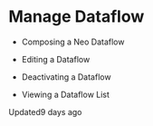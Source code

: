 # Manage Dataflow

- Composing a Neo Dataflow

- Editing a Dataflow

- Deactivating a Dataflow

- Viewing a Dataflow List

Updated9 days ago